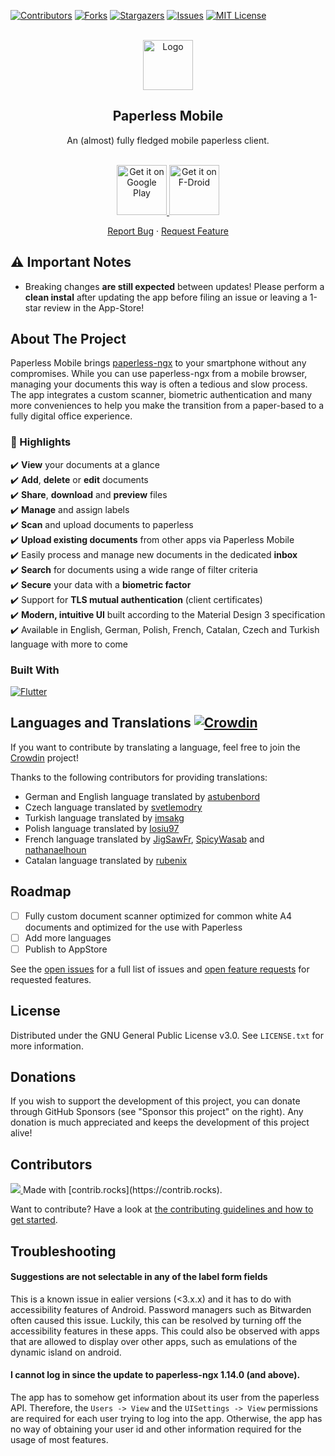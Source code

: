 <!-- PROJECT SHIELDS -->
<!--
*** I'm using markdown "reference style" links for readability.
*** Reference links are enclosed in brackets [ ] instead of parentheses ( ).
*** See the bottom of this document for the declaration of the reference variables
*** for contributors-url, forks-url, etc. This is an optional, concise syntax you may use.
*** https://www.markdownguide.org/basic-syntax/#reference-style-links
-->
[![Contributors][contributors-shield]][contributors-url]
[![Forks][forks-shield]][forks-url]
[![Stargazers][stars-shield]][stars-url]
[![Issues][issues-shield]][issues-url]
[![MIT License][license-shield]][license-url]
<!-- [![LinkedIn][linkedin-shield]][linkedin-url]-->



<!-- PROJECT LOGO -->
<br />
<div align="center">
  <a href="https://github.com/astubenbord/paperless-mobile">
    <img src="assets/logos/paperless_logo_green.png" alt="Logo" width="80" height="80">
  </a>

<h2 align="center">Paperless Mobile</h2>

  <p align="center">
    An (almost) fully fledged mobile paperless client.
    <br />
    <br />
    <p>      
      <a href='https://play.google.com/store/apps/details?id=de.astubenbord.paperless_mobile&hl=de&gl=US&pcampaignid=pcampaignidMKT-Other-global-all-co-prtnr-py-PartBadge-Mar2515-1'>
        <img alt='Get it on Google Play' src='https://play.google.com/intl/en_us/badges/static/images/badges/en_badge_web_generic.png' height="80"/>
      </a>
      <a href="https://f-droid.org/packages/de.astubenbord.paperless_mobile">
          <img alt="Get it on F-Droid" src="https://fdroid.gitlab.io/artwork/badge/get-it-on.png" height="80">
      </a>
    </p>
    <a href="https://github.com/astubenbord/paperless-mobile/issues">Report Bug</a>
    ·
    <a href="https://github.com/astubenbord/paperless-mobile/discussions/categories/feature-requests">Request Feature</a>
  </p>
</div>

## ⚠️ Important Notes
- Breaking changes **are still expected** between updates! Please perform a **clean instal** after updating the app before filing an issue or leaving a 1-star review in the App-Store!

<!-- ABOUT THE PROJECT -->
## About The Project
Paperless Mobile brings <a href="https://github.com/paperless-ngx/paperless-ngx">paperless-ngx</a> to your smartphone without any compromises. While you can use paperless-ngx from a mobile browser, managing your documents this way is often a tedious and slow process. The app integrates a custom scanner, biometric authentication and many more conveniences to help you make the transition from a paper-based to a fully digital office experience.

### :rocket: Highlights
:heavy_check_mark: **View** your documents at a glance<br>
:heavy_check_mark: **Add**, **delete** or **edit** documents<br>
:heavy_check_mark: **Share**, **download** and **preview** files<br>
:heavy_check_mark: **Manage** and assign labels<br>
:heavy_check_mark: **Scan** and upload documents to paperless<br>
:heavy_check_mark: **Upload existing documents** from other apps via Paperless Mobile<br>
:heavy_check_mark: Easily process and manage new documents in the dedicated **inbox**<br>
:heavy_check_mark: **Search** for documents using a wide range of filter criteria<br>
:heavy_check_mark: **Secure** your data with a **biometric factor**<br>
:heavy_check_mark: Support for **TLS mutual authentication** (client certificates)<br>
:heavy_check_mark: **Modern, intuitive UI** built according to the Material Design 3 specification<br>
:heavy_check_mark: Available in English, German, Polish, French, Catalan, Czech and Turkish language with more to come<br>


### Built With
[![Flutter][Flutter]][Flutter-url]

  
## Languages and Translations [![Crowdin](https://badges.crowdin.net/paperless-mobile/localized.svg)](https://crowdin.com/project/paperless-mobile)
If you want to contribute by translating a language, feel free to join the [Crowdin](https://crowdin.com/project/paperless-mobile) project!

Thanks to the following contributors for providing translations:
- German and English language translated by  <a href="https://github.com/astubenbord">astubenbord</a>
- Czech language translated by <a href="https://github.com/svetlemodry">svetlemodry</a>
- Turkish language translated by  <a href="https://github.com/imsakg">imsakg</a>
- Polish language translated by <a href="https://github.com/losiu97">losiu97</a>
- French language translated by <a href="https://github.com/JigSawFr">JigSawFr</a>, <a href="https://github.com/SpicyWasab">SpicyWasab</a> and <a href="https://github.com/nathanaelhoun">nathanaelhoun</a>
- Catalan language translated by <a href="https://github.com/rubenix">rubenix</a>

<!-- ROADMAP -->
## Roadmap
- [ ] Fully custom document scanner optimized for common white A4 documents and optimized for the use with Paperless
- [ ] Add more languages
- [ ] Publish to AppStore

See the [open issues](https://github.com/astubenbord/paperless-mobile/issues) for a full list of issues and [open feature requests](https://github.com/astubenbord/paperless-mobile/discussions/categories/feature-requests) for requested features.

<!-- LICENSE -->
## License
Distributed under the GNU General Public License v3.0. See `LICENSE.txt` for more information.

## Donations
If you wish to support the development of this project, you can donate through GitHub Sponsors (see "Sponsor this project" on the right). Any donation is much appreciated and keeps the development of this project alive!

<!-- MARKDOWN LINKS & IMAGES -->
<!-- https://www.markdownguide.org/basic-syntax/#reference-style-links -->
[contributors-shield]: https://img.shields.io/github/contributors/astubenbord/paperless-mobile.svg?style=for-the-badge
[contributors-url]: https://github.com/astubenbord/paperless-mobile/graphs/contributors
[forks-shield]: https://img.shields.io/github/forks/astubenbord/paperless-mobile.svg?style=for-the-badge
[forks-url]: https://github.com/astubenbord/paperless-mobile/network/members
[stars-shield]: https://img.shields.io/github/stars/astubenbord/paperless-mobile.svg?style=for-the-badge
[stars-url]: https://github.com/astubenbord/paperless-mobile/stargazers
[issues-shield]: https://img.shields.io/github/issues/astubenbord/paperless-mobile.svg?style=for-the-badge
[issues-url]: https://github.com/astubenbord/paperless-mobile/issues
[license-shield]: https://img.shields.io/github/license/astubenbord/paperless-mobile.svg?style=for-the-badge
[license-url]: https://github.com/astubenbord/paperless-mobile/blob/main/LICENSE
[linkedin-shield]: https://img.shields.io/badge/-LinkedIn-black.svg?style=for-the-badge&logo=linkedin&colorB=555
[linkedin-url]: https://linkedin.com/in/linkedin_username
[product-screenshot]: images/screenshot.png
[Flutter]: https://img.shields.io/badge/Flutter-02569B?style=for-the-badge&logo=flutter&logoColor=white
[Flutter-url]: https://flutter.dev

## Contributors
<a href="https://github.com/astubenbord/paperless-mobile/graphs/contributors">
  <img src="https://contrib.rocks/image?repo=astubenbord/paperless-mobile" />
</a>
Made with [contrib.rocks](https://contrib.rocks).

Want to contribute? Have a look at [the contributing guidelines and how to get started](https://github.com/astubenbord/paperless-mobile/blob/development/CONTRIBUTING.md).

## Troubleshooting
#### Suggestions are not selectable in any of the label form fields
This is a known issue in ealier versions (<3.x.x) and it has to do with accessibility features of Android. Password managers such as Bitwarden often caused this issue. Luckily, this can be resolved by turning off the accessibility features in these apps. This could also be observed with apps that are allowed to display over other apps, such as emulations of the dynamic island on android.
#### I cannot log in since the update to paperless-ngx 1.14.0 (and above).
The app has to somehow get information about its user from the paperless API. Therefore, the `Users -> View` and the `UISettings -> View` permissions are required for each user trying to log into the app. Otherwise, the app has no way of obtaining your user id and other information required for the usage of most features.
